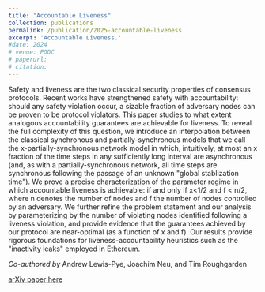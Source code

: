 ```yaml
---
title: "Accountable Liveness"
collection: publications
permalink: /publication/2025-accountable-liveness
excerpt: 'Accountable Liveness.'
#date: 2024
# venue: PODC
# paperurl: 
# citation: 
---
```


Safety and liveness are the two classical security properties of consensus protocols. Recent works have strengthened safety with accountability: should any safety violation occur, a sizable fraction of adversary nodes can be proven to be protocol violators. This paper studies to what extent analogous accountability guarantees are achievable for liveness. To reveal the full complexity of this question, we introduce an interpolation between the classical synchronous and partially-synchronous models that we call the x-partially-synchronous network model in which, intuitively, at most an x fraction of the time steps in any sufficiently long interval are asynchronous (and, as with a partially-synchronous network, all time steps are synchronous following the passage of an unknown "global stablization time"). We prove a precise characterization of the parameter regime in which accountable liveness is achievable: if and only if x<1/2 and f < n/2, where n denotes the number of nodes and f the number of nodes controlled by an adversary. We further refine the problem statement and our analysis by parameterizing by the number of violating nodes identified following a liveness violation, and provide evidence that the guarantees achieved by our protocol are near-optimal (as a function of x and f). Our results provide rigorous foundations for liveness-accountability heuristics such as the "inactivity leaks" employed in Ethereum.

_Co-authored by_ Andrew Lewis-Pye, Joachim Neu, and Tim Roughgarden

[arXiv paper here](https://arxiv.org/abs/2504.12218) 



